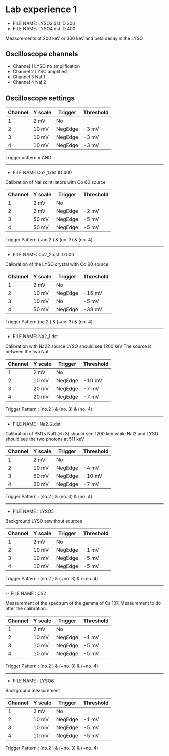 # Lab experience 1

- FILE NAME: LYSO3.dst ID 300
- FILE NAME: LYSO4.dst ID 400

Measurements of 200 keV or 300 keV and beta decay in the LYSO

## Oscilloscope channels

- Channel 1 LYSO no amplification
- Channel 2 LYSO amplified 
- Channel 3 NaI 1
- Channel 4 NaI 2


## Oscilloscope settings


| Channel  |  Y scale  | Trigger   |  Threshold |
|----------|-----------|-----------|------------|
|     1    |   2 mV    | No        |            |
|     2    |   10 mV   | NegEdge   |   -3 mV    |
|     3    |   10 mV   | NegEdge   |   -3 mV    |
|     4    |   10 mV   | NegEdge   |   -3 mV    |

Trigger pattern = AND

--------------------------------------------------------------


- FILE NAME Co2_1.dst ID 400

Calibration of NaI scintillators with Co 60 source

| Channel  |  Y scale  | Trigger   |  Threshold |
|----------|-----------|-----------|------------|
|     1    |   2 mV    | No        |            |
|     2    |   2 mV    | NegEdge   |   -2 mV    | (Veto)
|     3    |   50 mV   | NegEdge   |   -5 mV    |
|     4    |   50 mV   | NegEdge   |   -5 mV    |

Trigger Pattern (~no.2 ) & (no. 3) & (no. 4)


-------------------------------------------------------

- FILE NAME: Co2_2.dst ID 500

Calibration of the LYSO crystal with Co 60 source

| Channel  |  Y scale  | Trigger   |  Threshold |
|----------|-----------|-----------|------------|
|     1    |   2 mV    | No        |            |
|     2    |   10 mV   | NegEdge   |    -15 mV  |
|     3    |   10 mV   | No        |    -5 mV   | (Veto)
|     4    |   50 mV   | NegEdge   |    -33 mV  |

Trigger	Pattern	(no.2 ) & (~no. 3) & (no. 4)


-----------------------------------------------

- FILE NAME: Na2_1.dst

Calibration with Na22 source
LYSO should see 1200 keV
The source is between the two NaI


| Channel  |  Y scale  | Trigger   |  Threshold |
|----------|-----------|-----------|------------|
|     1    |   2 mV    | No        |            |
|     2    |   10 mV   | NegEdge   |    -10 mV  |
|     3    |   20 mV   | NegEdge   |    -7 mV   | 
|     4    |   20 mV   | NegEdge   |    -7 mV   |

Trigger Pattern : (no.2 ) & (no. 3) & (no. 4)


---------------------------------------------------------

- FILE NAME : Na2_2.dst

Calibration of PMTs
NaI1 (ch.3) should see 1200 keV while NaI2 and LYSO should see the two photons at 511 keV

| Channel  |  Y scale  | Trigger   |  Threshold |
|----------|-----------|-----------|------------|
|     1    |   2 mV    | No        |            |
|     2    |   10 mV   | NegEdge   |    -4 mV   |
|     3    |   50 mV   | NegEdge   |    -10 mV  |
|     4    |   20 mV   | NegEdge   |    -7 mV   |

Trigger Pattern : (no.2 ) & (no. 3) & (no. 4)

--------------------------------------------------------

 - FILE NAME : LYSO5

Background LYSO sewithout sources

| Channel  |  Y scale  | Trigger   |  Threshold |
|----------|-----------|-----------|------------|
|     1    |   2 mV    | No        |            |
|     2    |   10 mV   | NegEdge   |    -1 mV   |
|     3    |   10 mV   | NegEdge   |    -5 mV   | (Veto)
|     4    |   10 mV   | NegEdge   |    -5 mV   | (Veto)

Trigger Pattern : (no.2 ) & (~no. 3) & (~no. 4)

------------------------------------------------

-- FILE NAME : CS2

Measurement of the spectrum of the gamma of Cs 137. Measurement to do after the calibration.

| Channel  |  Y scale  | Trigger   |  Threshold |
|----------|-----------|-----------|------------|
|     1    |   2 mV    | No        |            |
|     2    |   10 mV   | NegEdge   |    -1 mV   |
|     3    |   10 mV   | NegEdge   |    -5 mV   | (Veto)
|     4    |   10 mV   | NegEdge   |    -5 mV   | (Veto)

Trigger Pattern : (no.2 ) & (~no. 3) & (~no. 4)

---------------------------------------------------------------

- FILE NAME : LYSO6

Background measurement

| Channel  |  Y scale  | Trigger   |  Threshold |
|----------|-----------|-----------|------------|
|     1    |   2 mV    | No        |            |
|     2    |   10 mV   | NegEdge   |    -1 mV   |
|     3    |   10 mV   | NegEdge   |    -5 mV   |
|     4    |   10 mV   | NegEdge   |    -5 mV   |

Trigger Pattern : (no.2 ) & (~no. 3) & (~no. 4)

